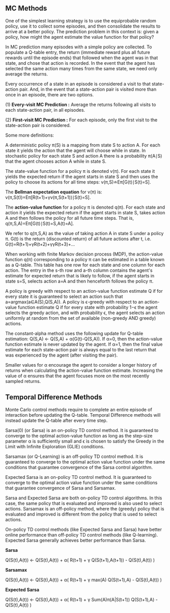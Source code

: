  ## MC Methods ##
One of the simplest learning strategy is to use the equiprobable random policy, use it to collect some episodes, and then consolidate the results to arrive at a better policy. The prediction problem in this context is: given a policy, how might the agent estimate the value function for that policy?

In MC prediction many episodes with a simple policy are collected. To populate a Q-table entry, the return (immediate reward plus all future rewards until the episode ends) that followed when the agent was in that state, and chose that action is recorded. In the event that the agent has selected the same action many times from the same state, we need only average the returns.

Every occurrence of a state in an episode is considered a visit to that state-action pair. And, in the event that a state-action pair is visited more than once in an episode, there are two options.

(1) __Every-visit MC Prediction :__
Average the returns following all visits to each state-action pair, in all episodes.

(2) __First-visit MC Prediction :__
For each episode, only the first visit to the state-action pair is considered.

Some more definitions:

A deterministic policy π(S) is a mapping from state S to action A. For each state it yields the action that the agent will choose while in state. In stochastic policy for each state S and action A there is a probability π(A∣S) that the agent chooses action A while in state S.

The state-value function for a policy π is denoted v(π). For each state it yields the expected return if the agent starts in state 
S and then uses the policy to choose its actions for all time steps: v(π,S)≐Eπ\[G(t)∣S(t)=S\].

The __Bellman expectation equation__ for v(π) is: v(π,S(t))=Eπ\[R(t+1)+γv(π,S(t+1))∣S(t)=S].

The __action-value function__ for a policy π is denoted q(π). For each state and action it yields the expected return if the agent starts in state S, takes action A and then follows the policy for all future time steps. That is, q(π,S,A)=Eπ\[G(t)∣S(t)=S,A(t)=A].

We refer to q(π,S,A) as the value of taking action A in state S under a policy π. G(t) is the return (discounted return) of all future actions after t, i.e. G(t)=R(t+1)+γR(t+2)+γγR(t+3)+...

When working with finite Markov decision process (MDP), the action-value function q(π) corresponding to a policy π can be estimated in a table known as a Q-table. This table has one row for each state and one column for each action. The entry in the s-th row and a-th column contains the agent's estimate for expected return that is likely to follow, if the agent starts in state s=S, selects action  a=A and then henceforth follows the policy π.

A policy is greedy with respect to an action-value function estimate Q if for every state it is guaranteed to select an action such that 
a=argmax(a∈A(S),Q(S,A)). A policy is ϵ-greedy with respect to an action-value function estimate Q if for every state with probability 
1−ϵ the agent selects the greedy action, and with probability ϵ, the agent selects an action uniformly at random from the set of available (non-greedy AND greedy) actions.

The constant-alpha method uses the following update for Q-table estimation: Q(S,A) <- Q(S,A) + α(G(t)-Q(S,A)).
If α=0, then the action-value function estimate is never updated by the agent. If α=1, then the final value estimate for each state-action pair is always equal to the last return that was experienced by the agent (after visiting the pair).

Smaller values for α encourage the agent to consider a longer history of returns when calculating the action-value function estimate. Increasing the value of α ensures that the agent focuses more on the most recently sampled returns.

## Temporal Difference Methods ##

Monte Carlo control methods require to complete an entire episode of interaction before updating the Q-table. Temporal Difference methods will instead update the Q-table after every time step. 

Sarsa(0) (or Sarsa) is an on-policy TD control method. It is guaranteed to converge to the optimal action-value function as long as the step-size parameter α is sufficiently small and ϵ is chosen to satisfy the Greedy in the Limit with Infinite Exploration (GLIE) conditions.

Sarsamax (or Q-Learning) is an off-policy TD control method. It is guaranteed to converge to the optimal action value function under the same conditions that guarantee convergence of the Sarsa control algorithm.

Expected Sarsa is an on-policy TD control method. It is guaranteed to converge to the optimal action value function under the same conditions that guarantee convergence of Sarsa and Sarsamax.

Sarsa and Expected Sarsa are both on-policy TD control algorithms. In this case, the same policy that is evaluated and improved is also used to select actions. Sarsamax is an off-policy method, where the (greedy) policy that is evaluated and improved is different from the policy that is used to select actions.

On-policy TD control methods (like Expected Sarsa and Sarsa) have better online performance than off-policy TD control methods (like Q-learning). Expected Sarsa generally achieves better performance than Sarsa.

__Sarsa__

Q(S(t),A(t)) <- Q(S(t),A(t)) + α( R(t+1) + γ Q(S(t+1),A(t+1)) - Q(S(t),A(t)) )

__Sarsamax__

Q(S(t),A(t)) <- Q(S(t),A(t)) + α( R(t+1) + γ max(A) Q(S(t+1),A) - Q(S(t),A(t)) )

__Expected Sarsa__

Q(S(t),A(t)) <- Q(S(t),A(t)) + α( R(t+1) + γ  Sum(A)π(A|S(t+1)) Q(S(t+1),A) - Q(S(t),A(t)) )
